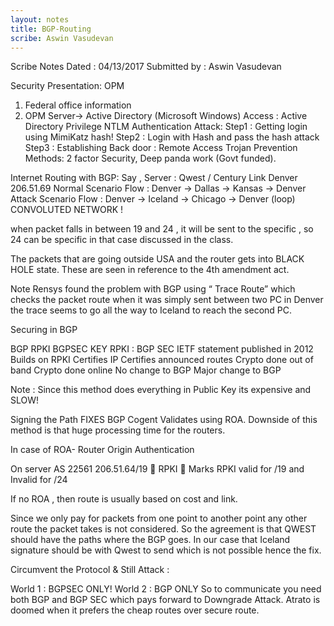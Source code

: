 ```yaml
---
layout: notes
title: BGP-Routing 
scribe: Aswin Vasudevan
---
```

Scribe Notes 
Dated : 04/13/2017
Submitted by : Aswin Vasudevan

Security Presentation: OPM 
1.	Federal office information
2.	OPM Server-> Active Directory (Microsoft Windows)
Access : Active Directory Privilege
NTLM Authentication Attack:
Step1 : Getting login using MimiKatz hash!
Step2 : Login with Hash and pass the hash attack
Step3 : Establishing Back door : Remote Access Trojan 
Prevention Methods: 2 factor Security, Deep panda work (Govt funded). 
 
Internet Routing with BGP:
Say , Server : Qwest / Century Link Denver 206.51.69
Normal Scenario Flow : Denver -> Dallas -> Kansas -> Denver
Attack Scenario Flow : Denver -> Iceland -> Chicago -> Denver (loop) CONVOLUTED NETWORK !
 
when packet falls in between 19 and 24 , it will be sent to the specific , so 24 can be specific in that case discussed in the class. 

The packets that are going outside USA and the router gets into BLACK HOLE state. These are seen in reference to the 4th amendment act.

Note
Rensys found the problem with BGP using “ Trace Route”  which checks the packet route when it was simply sent between two PC in Denver the trace seems to go all the way to Iceland to reach the second PC.

Securing in BGP
 
BGP    RPKI   BGPSEC      KEY 
RPKI :								                  BGP SEC
IETF statement published in 2012			 Builds on RPKI
Certifies IP						               Certifies announced routes
Crypto done out of band				         Crypto done online
No change to BGP              				 Major change to BGP

Note : Since this method does everything in Public Key its expensive and SLOW!

Signing the Path FIXES BGP
Cogent Validates using ROA. Downside of this method is that huge processing time for the routers.

In case of ROA- Router Origin Authentication

On server AS 22561 206.51.64/19   RPKI   Marks RPKI valid for /19 and Invalid for /24 

If no ROA , then route is usually based on cost and link. 

Since we only pay for packets from one point to another point any other route the packet takes is not considered.  So the agreement is that QWEST should have the paths where the BGP goes. 
In our case  that Iceland signature should be with  Qwest to send which is not possible hence the fix.

Circumvent the Protocol & Still Attack : 

World 1 : BGPSEC ONLY!
World 2 : BGP ONLY 
So to communicate you need both BGP and BGP SEC which pays forward to Downgrade Attack. 
Atrato is doomed when it prefers the cheap routes over secure route. 
